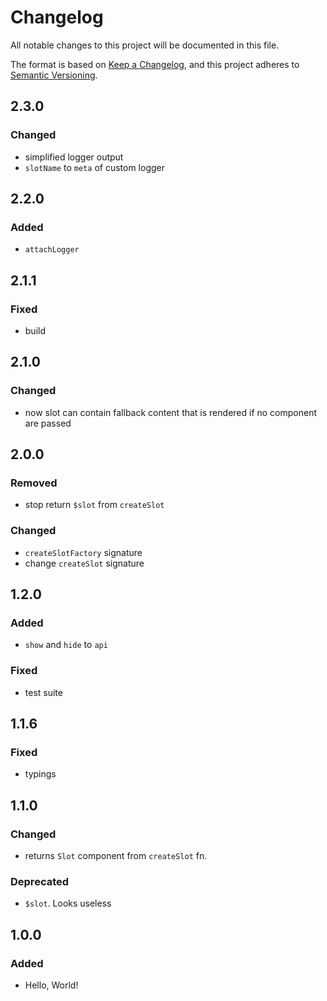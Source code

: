 # Changelog

All notable changes to this project will be documented in this file.

The format is based on [Keep a Changelog](https://keepachangelog.com/en/1.0.0/),
and this project adheres to [Semantic Versioning](https://semver.org/spec/v2.0.0.html).

## 2.3.0

### Changed

- simplified logger output
- `slotName` to `meta` of custom logger

## 2.2.0

### Added

- `attachLogger`

## 2.1.1

### Fixed

- build

## 2.1.0

### Changed

- now slot can contain fallback content that is rendered if no component are passed

## 2.0.0

### Removed

- stop return `$slot` from `createSlot`

### Changed

- `createSlotFactory` signature
- change `createSlot` signature

## 1.2.0

### Added

- `show` and `hide` to `api`

### Fixed

- test suite

## 1.1.6

### Fixed

- typings

## 1.1.0

### Changed

- returns `Slot` component from `createSlot` fn.

### Deprecated

- `$slot`. Looks useless

## 1.0.0

### Added

- Hello, World!
